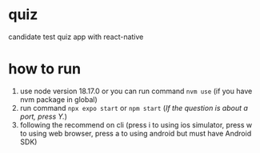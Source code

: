 # quiz
candidate test quiz app with react-native

# how to run
1. use node version 18.17.0 or you can run command `nvm use` (if you have nvm package in global)
2. run command `npx expo start` or `npm start` (*If the question is about a port, press Y.*)
3. following the recommend on cli (press i to using ios simulator, press w to using web browser, press a to using android but must have Android SDK)
   
